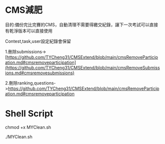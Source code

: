 # CMS減肥  
  
目的:備份完比完賽的CMS，自動清理不需要得繳交紀錄，讓下一次考試可以直接有乾淨版本可以直接使用  

Contest,task,user設定紀錄會保留  

1.刪除submissions->[https://github.com/TYCheng31/CMSExtend/blob/main/cmsRemoveParticipation.md#cmsremoveparticipation](https://github.com/TYCheng31/CMSExtend/blob/main/cmsRemoveSubmissions.md#cmsremovesubmissions)      
  
2.刪除ranking,questions->https://github.com/TYCheng31/CMSExtend/blob/main/cmsRemoveParticipation.md#cmsremoveparticipation    


# Shell Script  

chmod +x MYClean.sh

./MYClean.sh
